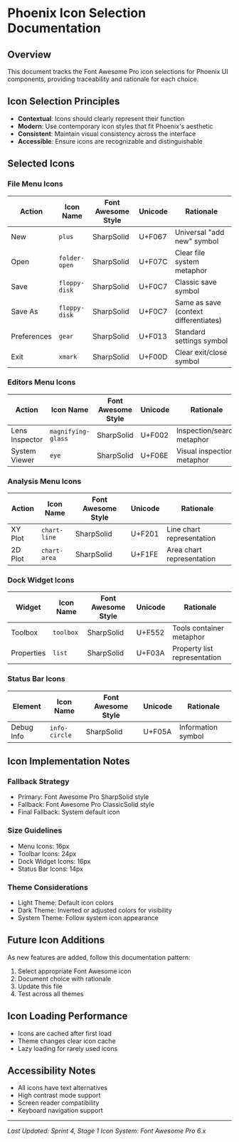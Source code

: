 # Phoenix Icon Selection Documentation

## Overview

This document tracks the Font Awesome Pro icon selections for Phoenix UI components, providing traceability and rationale for each choice.

## Icon Selection Principles

- **Contextual**: Icons should clearly represent their function
- **Modern**: Use contemporary icon styles that fit Phoenix's aesthetic
- **Consistent**: Maintain visual consistency across the interface
- **Accessible**: Ensure icons are recognizable and distinguishable

## Selected Icons

### File Menu Icons

| Action | Icon Name | Font Awesome Style | Unicode | Rationale |
|--------|-----------|-------------------|---------|-----------|
| New | `plus` | SharpSolid | U+F067 | Universal "add new" symbol |
| Open | `folder-open` | SharpSolid | U+F07C | Clear file system metaphor |
| Save | `floppy-disk` | SharpSolid | U+F0C7 | Classic save symbol |
| Save As | `floppy-disk` | SharpSolid | U+F0C7 | Same as save (context differentiates) |
| Preferences | `gear` | SharpSolid | U+F013 | Standard settings symbol |
| Exit | `xmark` | SharpSolid | U+F00D | Clear exit/close symbol |

### Editors Menu Icons

| Action | Icon Name | Font Awesome Style | Unicode | Rationale |
|--------|-----------|-------------------|---------|-----------|
| Lens Inspector | `magnifying-glass` | SharpSolid | U+F002 | Inspection/search metaphor |
| System Viewer | `eye` | SharpSolid | U+F06E | Visual inspection metaphor |

### Analysis Menu Icons

| Action | Icon Name | Font Awesome Style | Unicode | Rationale |
|--------|-----------|-------------------|---------|-----------|
| XY Plot | `chart-line` | SharpSolid | U+F201 | Line chart representation |
| 2D Plot | `chart-area` | SharpSolid | U+F1FE | Area chart representation |

### Dock Widget Icons

| Widget | Icon Name | Font Awesome Style | Unicode | Rationale |
|--------|-----------|-------------------|---------|-----------|
| Toolbox | `toolbox` | SharpSolid | U+F552 | Tools container metaphor |
| Properties | `list` | SharpSolid | U+F03A | Property list representation |

### Status Bar Icons

| Element | Icon Name | Font Awesome Style | Unicode | Rationale |
|---------|-----------|-------------------|---------|-----------|
| Debug Info | `info-circle` | SharpSolid | U+F05A | Information symbol |

## Icon Implementation Notes

### Fallback Strategy

- Primary: Font Awesome Pro SharpSolid style
- Fallback: Font Awesome Pro ClassicSolid style
- Final Fallback: System default icon

### Size Guidelines

- Menu Icons: 16px
- Toolbar Icons: 24px
- Dock Widget Icons: 16px
- Status Bar Icons: 14px

### Theme Considerations

- Light Theme: Default icon colors
- Dark Theme: Inverted or adjusted colors for visibility
- System Theme: Follow system icon appearance

## Future Icon Additions

As new features are added, follow this documentation pattern:

1. Select appropriate Font Awesome icon
2. Document choice with rationale
3. Update this file
4. Test across all themes

## Icon Loading Performance

- Icons are cached after first load
- Theme changes clear icon cache
- Lazy loading for rarely used icons

## Accessibility Notes

- All icons have text alternatives
- High contrast mode support
- Screen reader compatibility
- Keyboard navigation support

---
*Last Updated: Sprint 4, Stage 1*
*Icon System: Font Awesome Pro 6.x*
